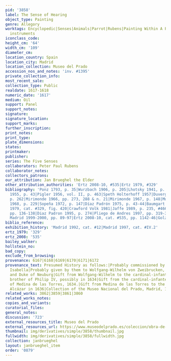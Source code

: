 ```yaml
---
pid: '3858'
label: The Sense of Hearing
object_type: Painting
genre: Allegory
worktags: Encyclopedic|Senses|Animals|Parrot|Rubens|Painting Within A Painting|Mariemont|Landscape|Musical
  instruments
iconclass_code:
height_cm: '64'
width_cm: '109'
diameter_cm:
location_country: Spain
location_city: Madrid
location_collection: Museo del Prado
accession_nos_and_notes: 'inv. #1395'
private_collection_info:
most_recent_sale:
collection_type: Public
realdate: 1617-1618
numeric_date: '1617'
medium: Oil
support: Panel
support_notes:
signature:
signature_location:
support_marks:
further_inscription:
print_notes:
print_type:
plate_dimensions:
states:
printmaker:
publisher:
series: The Five Senses
collaborators: Peter Paul Rubens
collaborator_notes:
collectors_patrons:
our_attribution: Jan Brueghel the Elder
other_attribution_authorities: 'Ertz 2008-10, #535|Ertz 1979, #329'
bibliography: 'Ponz 1793, p. 35|Wurzbach 1906, p. 205|Lhotsky 1941, p. 234|Maeyer
  1955, p. 43|Pigler 1956, vol. II, p. 463|Speth Holterhoff 1957|Duverger 1957-58,
  p. 262|Mirimonde 1966, pp. 273, 288 & n. 21|Mirimonde 1967, p. 148|Muller-Hofstede
  1968, p. 229|Sopeña 1972, p. 147|Díaz Padrón 1975, p. 43-44|Baumgart 1978, p. 130|Ertz
  1979, cat. #329, fig. 420|Crawford Volk 1981|Jaffe 1989, p. 235, #466|Madrid 1992,
  pp. 136-138|Diaz Padron 1995, p. 274|Pliego de Andres 1997, pp. 319-328|Welzel in
  Madrid 1999-2000, pp. 89-97|Ertz 2008-10, cat. #535, pp. 1142-46|Golz 2008'
biblio_reference:
exhibition_history: 'Madrid 1992, cat. #12|Madrid 1997, cat. #IV.2'
ertz_1979: '329'
ertz_2008: '535'
bailey_walker:
hollstein_no:
bad_copy:
exclude_from_browsing:
provenance: 6167|6168|6169|6170|6171|6172
provenance_text: Presumed History as follows:|Probably commissioned by Albert and
  Isabella|Probably given by them to Wolfgang-Wilhelm von Zweibrucken, Count Palatine
  and Duke of Neuburg|Gift from Wolfgang-Wilhelm to the cardinal-infante Ferdinand,
  brother of Philip IV, possibly in 1634|Gift from the cardinal-infante to the Duke
  of Medina de las Torres, 1634.|Gift from Medina de las Torres to the King; in the
  Alcázar in 1636|Collection of the Museo Nacional del Prado, Madrid, 1819.
related_works: 3862|3859|3861|3860
related_works_notes:
copies_and_variants:
curatorial_files:
general_notes:
discussion: '723'
external_resources_title: Museo del Prado
external_resources_url: https://www.museodelprado.es/coleccion/obra-de-arte/el-oido/074adedf-40f0-476f-b132-fe450e71e0f3
thumbnail: img/derivatives/simple/3858/thumbnail.jpg
fullwidth: img/derivatives/simple/3858/fullwidth.jpg
collection: janbrueghel
layout: janbrueghel_item
order: '0879'
---
```

